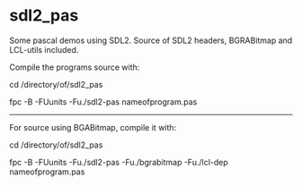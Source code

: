 # sdl2_pas
Some pascal demos using SDL2.
Source of SDL2 headers, BGRABitmap and LCL-utils included.

Compile the programs source with:

 cd /directory/of/sdl2_pas

 fpc -B -FUunits -Fu./sdl2-pas nameofprogram.pas

_________________

For source using BGABitmap, compile it with:

 cd /directory/of/sdl2_pas

 fpc -B -FUunits -Fu./sdl2-pas -Fu./bgrabitmap -Fu./lcl-dep nameofprogram.pas
